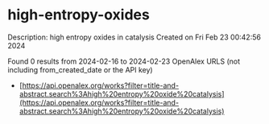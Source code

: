 # high-entropy-oxides
Description: high entropy oxides in catalysis
Created on Fri Feb 23 00:42:56 2024

Found 0 results from 2024-02-16 to 2024-02-23
OpenAlex URLS (not including from_created_date or the API key)
- [https://api.openalex.org/works?filter=title-and-abstract.search%3Ahigh%20entropy%20oxide%20catalysis](https://api.openalex.org/works?filter=title-and-abstract.search%3Ahigh%20entropy%20oxide%20catalysis)

